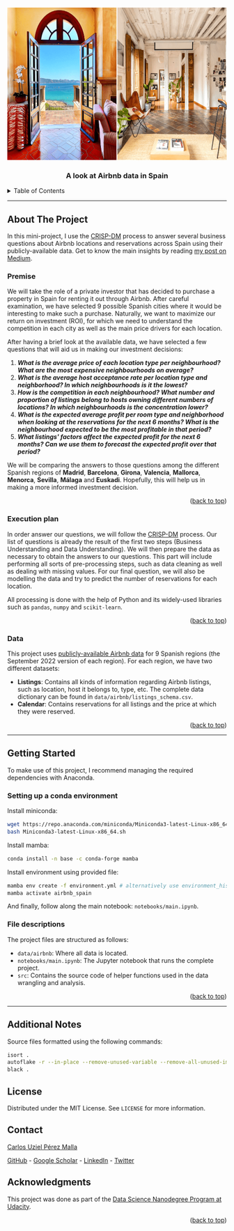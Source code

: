 <div id="top"></div>

<!-- PROJECT LOGO -->
<br />
<div align="center">
  <img src="images/airbnb_spain.png" alt="Aibnb locations" width="700" height="350">

  <h3 align="center">A look at Airbnb data in Spain</h3>

</div>

<!-- TABLE OF CONTENTS -->
<details>
  <summary>Table of Contents</summary>
  <ol>
    <li>
      <a href="#about-the-project">About The Project</a>
      <ul>
        <li><a href="#premise">Premise</a></li>
        <li><a href="#execution-plan">Execution Plan</a></li>
        <li><a href="#data">Data</a></li>
      </ul>
    </li>
    <li>
      <a href="#getting-started">Getting Started</a>
      <ul>
        <li><a href="#setting-up-a-conda-environment">Setting up a conda environment</a></li>
        <li><a href="#file-descriptions">File descriptions</a></li>
      </ul>
    </li>
    <li><a href="#additional-notes">Additional Notes</a></li>
    <li><a href="#license">License</a></li>
    <li><a href="#contact">Contact</a></li>
    <li><a href="#acknowledgments">Acknowledgments</a></li>
  </ol>
</details>

---
## About The Project

In this mini-project, I use the [CRISP-DM](https://en.wikipedia.org/wiki/Cross-industry_standard_process_for_data_mining) process to answer several business questions about Airbnb locations and reservations across Spain using their publicly-available data. Get to know the main insights by reading [my post on Medium](https://medium.com/@carlosuziel.pm/can-we-guess-the-best-location-in-spain-to-invest-in-real-state-9a7c74304456).

### Premise

We will take the role of a private investor that has decided to purchase a property in Spain for renting it out through Airbnb. After careful examination, we have selected 9 possible Spanish cities where it would be interesting to make such a purchase. Naturally, we want to maximize our return on investment (ROI), for which we need to understand the competition in each city as well as the main price drivers for each location.

After having a brief look at the available data, we have selected a few questions that will aid us in making our investment decisions:

  1. _**What is the average price of each location type per neighbourhood? What are the most expensive neighbourhoods on average?**_
  2. _**What is the average host acceptance rate per location type and neighborhood? In which neighbourhoods is it the lowest?**_
  3. _**How is the competition in each neighbourhood? What number and proportion of listings belong to hosts owning different numbers of locations? In which neighbourhoods is the concentration lower?**_
  4. _**What is the expected average profit per room type and neighborhood when looking at the reservations for the next 6 months? What is the neighbourhood expected to be the most profitable in that period?**_
  5. _**What listings' factors affect the expected profit for the next 6 months? Can we use them to forecast the expected profit over that period?**_

We will be comparing the answers to those questions among the different Spanish regions of **Madrid**, **Barcelona**, **Girona**, **Valencia**, **Mallorca**, **Menorca**, **Sevilla**, **Málaga** and **Euskadi**. Hopefully, this will help us in making a more informed investment decision.

<p align="right">(<a href="#top">back to top</a>)</p>

### Execution plan

In order answer our questions, we will follow the [CRISP-DM](https://en.wikipedia.org/wiki/Cross-industry_standard_process_for_data_mining) process. Our list of questions is already the result of the first two steps (Business Understanding and Data Understanding). We will then prepare the data as necessary to obtain the answers to our questions. This part will include performing all sorts of pre-processing steps, such as data cleaning as well as dealing with missing values. For our final question, we will also be modelling the data and try to predict the number of reservations for each location.

All processing is done with the help of Python and its widely-used libraries such as `pandas`, `numpy` and `scikit-learn`.

<p align="right">(<a href="#top">back to top</a>)</p>

### Data

This project uses [publicly-available Airbnb data](http://insideairbnb.com/get-the-data/) for 9 Spanish regions (the September 2022 version of each region). For each region, we have two different datasets:

- **Listings**: Contains all kinds of information regarding Airbnb listings, such as location, host it belongs to, type, etc. The complete data dictionary can be found in `data/airbnb/listings_schema.csv`.
- **Calendar**: Contains reservations for all listings and the price at which they were reserved.

<p align="right">(<a href="#top">back to top</a>)</p>

---

## Getting Started

To make use of this project, I recommend managing the required dependencies with Anaconda.

### Setting up a conda environment

Install miniconda:

```bash
wget https://repo.anaconda.com/miniconda/Miniconda3-latest-Linux-x86_64.sh
bash Miniconda3-latest-Linux-x86_64.sh
```

Install mamba:

```bash
conda install -n base -c conda-forge mamba
```

Install environment using provided file:

```bash
mamba env create -f environment.yml # alternatively use environment_hist.yml if base system is not debian
mamba activate airbnb_spain
```

And finally, follow along the main notebook: `notebooks/main.ipynb`.

### File descriptions

The project files are structured as follows:

- `data/airbnb`: Where all data is located.
- `notebooks/main.ipynb`: The Jupyter notebook that runs the complete project.
- `src`: Contains the source code of helper functions used in the data wrangling and analysis.

<p align="right">(<a href="#top">back to top</a>)</p>

---

## Additional Notes

Source files formatted using the following commands:

```bash
isort .
autoflake -r --in-place --remove-unused-variable --remove-all-unused-imports --ignore-init-module-imports .
black .
```

## License

Distributed under the MIT License. See `LICENSE` for more information.

## Contact

[Carlos Uziel Pérez Malla](https://www.carlosuziel-pm.dev/)

[GitHub](https://github.com/CarlosUziel) - [Google Scholar](https://scholar.google.es/citations?user=tEz_OeIAAAAJ&hl=es&oi=ao) - [LinkedIn](https://at.linkedin.com/in/carlos-uziel-p%C3%A9rez-malla-323aa5124) - [Twitter](https://twitter.com/perez_malla)

## Acknowledgments

This project was done as part of the [Data Science Nanodegree Program at Udacity](https://www.udacity.com/course/data-scientist-nanodegree--nd025).

<p align="right">(<a href="#top">back to top</a>)</p>
